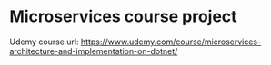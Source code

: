 # Microservices course project
Udemy course url:
https://www.udemy.com/course/microservices-architecture-and-implementation-on-dotnet/ 
